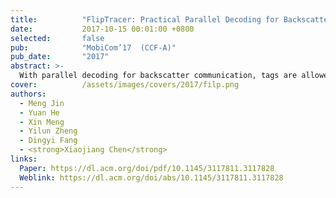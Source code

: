 ```yaml
---
title:          "FlipTracer: Practical Parallel Decoding for Backscatter Communication"
date:           2017-10-15 00:01:00 +0800
selected:       false
pub:            "MobiCom’17  (CCF-A)"
pub_date:       "2017"
abstract: >-
  With parallel decoding for backscatter communication, tags are allowed to transmit concurrently and more efficiently. Existing parallel decoding mechanisms, however, assume that signals of the tags are highly stable, and hence may not perform optimally in the naturally dynamic backscatter systems. This paper introduces FlipTracer, a practical system that achieves highly reliable parallel decoding even in hostile channel conditions. FlipTracer is designed with a key insight: although the collided signal is time-varying and irregular, transitions between signals' combined states follow highly stable probabilities, which offers important clues for identifying the collided signals, and provides us with an opportunity to decode the collided signals without relying on stable signals. Motivated by this observation, we propose a graphical model, called one-flip-graph (OFG), to capture the transition pattern of collided signals, and design a reliable approach to construct the OFG in a manner robust to the diversity in backscatter systems. Then FlipTracer can resolve the collided signals by tracking the OFG. We have implemented FlipTracer and evaluated its performance with extensive experiments across a wide variety of scenarios. Our experimental results have shown that FlipTracer achieves a maximum aggregated throughput that approaches 2 Mbps, which is 6x higher than the state-of-the-art.
cover:          /assets/images/covers/2017/filp.png
authors:
  - Meng Jin
  - Yuan He
  - Xin Meng
  - Yilun Zheng
  - Dingyi Fang
  - <strong>Xiaojiang Chen</strong>
links:
  Paper: https://dl.acm.org/doi/pdf/10.1145/3117811.3117828
  Weblink: https://dl.acm.org/doi/abs/10.1145/3117811.3117828
---
```

